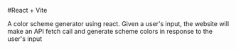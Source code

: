 #React + Vite 

A color scheme generator using react. Given a user's input, the website will make an API fetch call and generate scheme colors in response to the user's input 